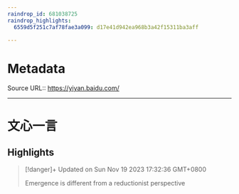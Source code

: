 ```yaml
---
raindrop_id: 681038725
raindrop_highlights:
  6559d5f251c7af78fae3a099: d17e41d942ea968b3a42f15311ba3aff

---
```


# Metadata
Source URL:: https://yiyan.baidu.com/


---
# 文心一言



## Highlights

> [!danger]+ Updated on Sun Nov 19 2023 17:32:36 GMT+0800
>
> Emergence is different from a reductionist perspective
